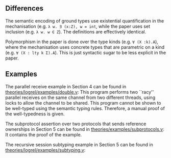 ## Differences

The semantic encoding of ground types use existential quantification in the
mechanisation (e.g. `λ w. ∃ (x:Z), w = int`, while the paper uses set
inclusion (e.g. `λ w. w ∈ Z`). The definitions are effectively identical.

Polymorphism in the paper is done over the type kinds (e.g. `∀ (X :k).A`),
where the mechanisation uses concrete types that are parametric on a kind
(e.g. `∀ (X : lty k Σ).A`). This is just syntactic sugar to be less explicit
in the paper.

## Examples

The parallel receive example in Section 4 can be found in
  [theories/logrel/examples/double.v](../theories/logrel/examples/double.v):
  This program performs two ``racy'' parallel receives on the same channel from two
  different threads, using locks to allow the channel to be shared. This
  program cannot be shown to be well-typed using the semantic typing rules.
  Therefore, a manual proof of the well-typedness is given.

The subprotocol assertion over two protocols that sends reference ownerships in
Section 5 can be found in
  [theories/examples/subprotocols.v](../theories/examples/subprotocols.v):
  It contains the proof of the example.

The recursive session subtyping example in Section 5 can be found in
  [theories/logrel/examples/subtyping.v](../theories/logrel/examples/subtyping.v):
